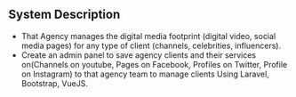 ## System Description
- That Agency manages the digital media footprint (digital video, social media pages) for any type of client (channels, celebrities, influencers).
- Create an admin panel to save agency clients and their services on(Channels on youtube, Pages on Facebook, Profiles on Twitter, Profile on Instagram) to that agency team to manage clients Using Laravel, Bootstrap, VueJS.
